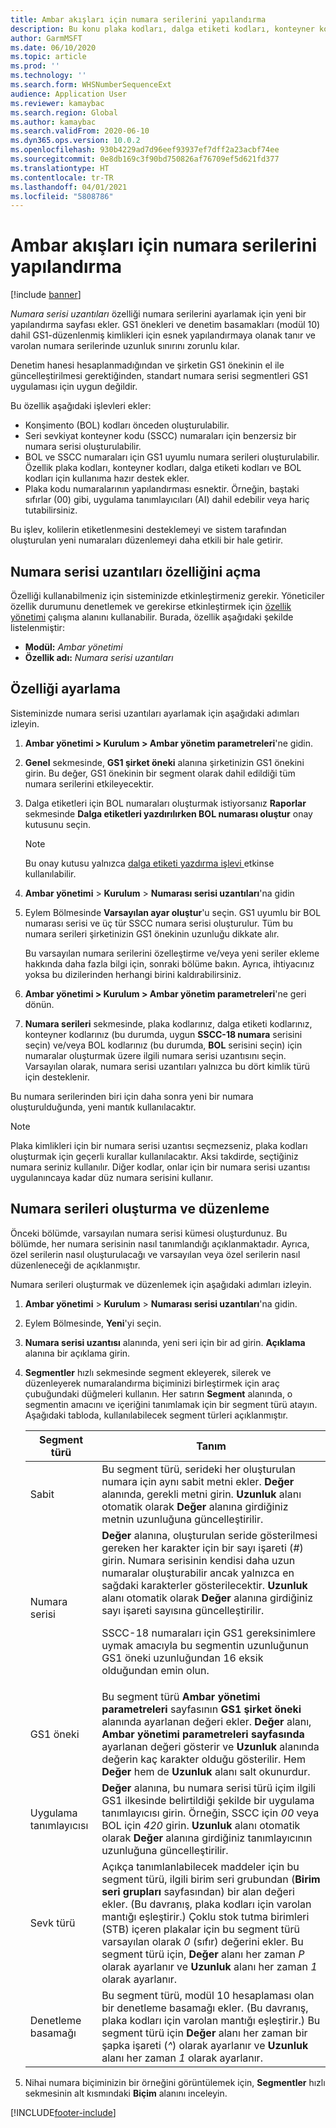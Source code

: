 ```yaml
---
title: Ambar akışları için numara serilerini yapılandırma
description: Bu konu plaka kodları, dalga etiketi kodları, konteyner kodları ve konşimento kodları için numara serisi uzantıları sağlayan işlevlere genel bir bakış sağlar.
author: GarmMSFT
ms.date: 06/10/2020
ms.topic: article
ms.prod: ''
ms.technology: ''
ms.search.form: WHSNumberSequenceExt
audience: Application User
ms.reviewer: kamaybac
ms.search.region: Global
ms.author: kamaybac
ms.search.validFrom: 2020-06-10
ms.dyn365.ops.version: 10.0.2
ms.openlocfilehash: 930b4229ad7d96eef93937ef7dff2a23acbf74ee
ms.sourcegitcommit: 0e8db169c3f90bd750826af76709ef5d621fd377
ms.translationtype: HT
ms.contentlocale: tr-TR
ms.lasthandoff: 04/01/2021
ms.locfileid: "5808786"
---
```

# <a name="configure-number-sequences-for-warehouse-flows"></a>Ambar akışları için numara serilerini yapılandırma

[!include [banner](../includes/banner.md)]

*Numara serisi uzantıları* özelliği numara serilerini ayarlamak için yeni bir yapılandırma sayfası ekler. GS1 önekleri ve denetim basamakları (modül 10) dahil GS1-düzenlenmiş kimlikleri için esnek yapılandırmaya olanak tanır ve varolan numara serilerinde uzunluk sınırını zorunlu kılar.

Denetim hanesi hesaplanmadığından ve şirketin GS1 önekinin el ile güncelleştirilmesi gerektiğinden, standart numara serisi segmentleri GS1 uygulaması için uygun değildir.

Bu özellik aşağıdaki işlevleri ekler:

- Konşimento (BOL) kodları önceden oluşturulabilir.
- Seri sevkiyat konteyner kodu (SSCC) numaraları için benzersiz bir numara serisi oluşturulabilir.
- BOL ve SSCC numaraları için GS1 uyumlu numara serileri oluşturulabilir. Özellik plaka kodları, konteyner kodları, dalga etiketi kodları ve BOL kodları için kullanıma hazır destek ekler.
- Plaka kodu numaralarının yapılandırması esnektir. Örneğin, baştaki sıfırlar (00) gibi, uygulama tanımlayıcıları (AI) dahil edebilir veya hariç tutabilirsiniz.

Bu işlev, kolilerin etiketlenmesini desteklemeyi ve sistem tarafından oluşturulan yeni numaraları düzenlemeyi daha etkili bir hale getirir.

## <a name="turn-on-the-number-sequence-extensions-feature"></a>Numara serisi uzantıları özelliğini açma

Özelliği kullanabilmeniz için sisteminizde etkinleştirmeniz gerekir. Yöneticiler özellik durumunu denetlemek ve gerekirse etkinleştirmek için [özellik yönetimi](../../fin-ops-core/fin-ops/get-started/feature-management/feature-management-overview.md) çalışma alanını kullanabilir. Burada, özellik aşağıdaki şekilde listelenmiştir:

- **Modül:** *Ambar yönetimi*
- **Özellik adı:** *Numara serisi uzantıları*

## <a name="set-up-the-feature"></a>Özelliği ayarlama

Sisteminizde numara serisi uzantıları ayarlamak için aşağıdaki adımları izleyin.

1. **Ambar yönetimi \> Kurulum \> Ambar yönetim parametreleri**'ne gidin.
1. **Genel** sekmesinde, **GS1 şirket öneki** alanına şirketinizin GS1 önekini girin. Bu değer, GS1 önekinin bir segment olarak dahil edildiği tüm numara serilerini etkileyecektir.
1. Dalga etiketleri için BOL numaraları oluşturmak istiyorsanız **Raporlar** sekmesinde **Dalga etiketleri yazdırılırken BOL numarası oluştur** onay kutusunu seçin.

    > [!NOTE]
    > Bu onay kutusu yalnızca [dalga etiketi yazdırma işlevi ](configure-wave-label-printing.md) etkinse kullanılabilir.

1. **Ambar yönetimi** \> **Kurulum** \> **Numarası serisi uzantıları**'na gidin
1. Eylem Bölmesinde **Varsayılan ayar oluştur**'u seçin. GS1 uyumlu bir BOL numarası serisi ve üç tür SSCC numara serisi oluşturulur. Tüm bu numara serileri şirketinizin GS1 önekinin uzunluğu dikkate alır.

    Bu varsayılan numara serilerini özelleştirme ve/veya yeni seriler ekleme hakkında daha fazla bilgi için, sonraki bölüme bakın. Ayrıca, ihtiyacınız yoksa bu dizilerinden herhangi birini kaldırabilirsiniz.

1. **Ambar yönetimi \> Kurulum \> Ambar yönetim parametreleri**'ne geri dönün.
1. **Numara serileri** sekmesinde, plaka kodlarınız, dalga etiketi kodlarınız, konteyner kodlarınız (bu durumda, uygun **SSCC-18 numara** serisini seçin) ve/veya BOL kodlarınız (bu durumda, **BOL** serisini seçin) için numaralar oluşturmak üzere ilgili numara serisi uzantısını seçin. Varsayılan olarak, numara serisi uzantıları yalnızca bu dört kimlik türü için desteklenir.

Bu numara serilerinden biri için daha sonra yeni bir numara oluşturulduğunda, yeni mantık kullanılacaktır.

> [!NOTE]
> Plaka kimlikleri için bir numara serisi uzantısı seçmezseniz, plaka kodları oluşturmak için geçerli kurallar kullanılacaktır. Aksi takdirde, seçtiğiniz numara seriniz kullanılır. Diğer kodlar, onlar için bir numara serisi uzantısı uygulanıncaya kadar düz numara serisini kullanır.

## <a name="create-and-edit-number-sequences"></a>Numara serileri oluşturma ve düzenleme

Önceki bölümde, varsayılan numara serisi kümesi oluşturdunuz. Bu bölümde, her numara serisinin nasıl tanımlandığı açıklanmaktadır. Ayrıca, özel serilerin nasıl oluşturulacağı ve varsayılan veya özel serilerin nasıl düzenleneceği de açıklanmıştır.

Numara serileri oluşturmak ve düzenlemek için aşağıdaki adımları izleyin.

1. **Ambar yönetimi** \> **Kurulum** \> **Numarası serisi uzantıları**'na gidin.
1. Eylem Bölmesinde, **Yeni**'yi seçin.
1. **Numara serisi uzantısı** alanında, yeni seri için bir ad girin. **Açıklama** alanına bir açıklama girin.
1. **Segmentler** hızlı sekmesinde segment ekleyerek, silerek ve düzenleyerek numaralandırma biçiminizi birleştirmek için araç çubuğundaki düğmeleri kullanın. Her satırın **Segment** alanında, o segmentin amacını ve içeriğini tanımlamak için bir segment türü atayın. Aşağıdaki tabloda, kullanılabilecek segment türleri açıklanmıştır.

    | Segment türü | Tanım |
    |---|---|
    | Sabit | Bu segment türü, serideki her oluşturulan numara için aynı sabit metni ekler. **Değer** alanında, gerekli metni girin. **Uzunluk** alanı otomatik olarak **Değer** alanına girdiğiniz metnin uzunluğuna güncelleştirilir. |
    | Numara serisi | **Değer** alanına, oluşturulan seride gösterilmesi gereken her karakter için bir sayı işareti (*\#*) girin. Numara serisinin kendisi daha uzun numaralar oluşturabilir ancak yalnızca en sağdaki karakterler gösterilecektir. **Uzunluk** alanı otomatik olarak **Değer** alanına girdiğiniz sayı işareti sayısına güncelleştirilir.<p>SSCC-18 numaraları için GS1 gereksinimlere uymak amacıyla bu segmentin uzunluğunun GS1 öneki uzunluğundan 16 eksik olduğundan emin olun.</p> |
    | GS1 öneki | Bu segment türü **Ambar yönetimi parametreleri** sayfasının **GS1 şirket öneki** alanında ayarlanan değeri ekler. **Değer** alanı, **Ambar yönetimi parametreleri sayfasında** ayarlanan değeri gösterir ve **Uzunluk** alanında değerin kaç karakter olduğu gösterilir. Hem **Değer** hem de **Uzunluk** alanı salt okunurdur. |
    | Uygulama tanımlayıcısı | **Değer** alanına, bu numara serisi türü içim ilgili GS1 ilkesinde belirtildiği şekilde bir uygulama tanımlayıcısı girin. Örneğin, SSCC için *00* veya BOL için *420* girin. **Uzunluk** alanı otomatik olarak **Değer** alanına girdiğiniz tanımlayıcının uzunluğuna güncelleştirilir. |
    | Sevk türü | Açıkça tanımlanlabilecek maddeler için bu segment türü, ilgili birim seri grubundan (**Birim seri grupları** sayfasından) bir alan değeri ekler. (Bu davranış, plaka kodları için varolan mantığı eşleştirir.) Çoklu stok tutma birimleri (STB) içeren plakalar için bu segment türü varsayılan olarak *0* (sıfır) değerini ekler. Bu segment türü için, **Değer** alanı her zaman *P* olarak ayarlanır ve **Uzunluk** alanı her zaman *1* olarak ayarlanır.|
    | Denetleme basamağı | Bu segment türü, modül 10 hesaplaması olan bir denetleme basamağı ekler. (Bu davranış, plaka kodları için varolan mantığı eşleştirir.) Bu segment türü için **Değer** alanı her zaman bir şapka işareti (*^*) olarak ayarlanır ve **Uzunluk** alanı her zaman *1* olarak ayarlanır. |

1. Nihai numara biçiminizin bir örneğini görüntülemek için, **Segmentler** hızlı sekmesinin alt kısmındaki **Biçim** alanını inceleyin.


[!INCLUDE[footer-include](../../includes/footer-banner.md)]